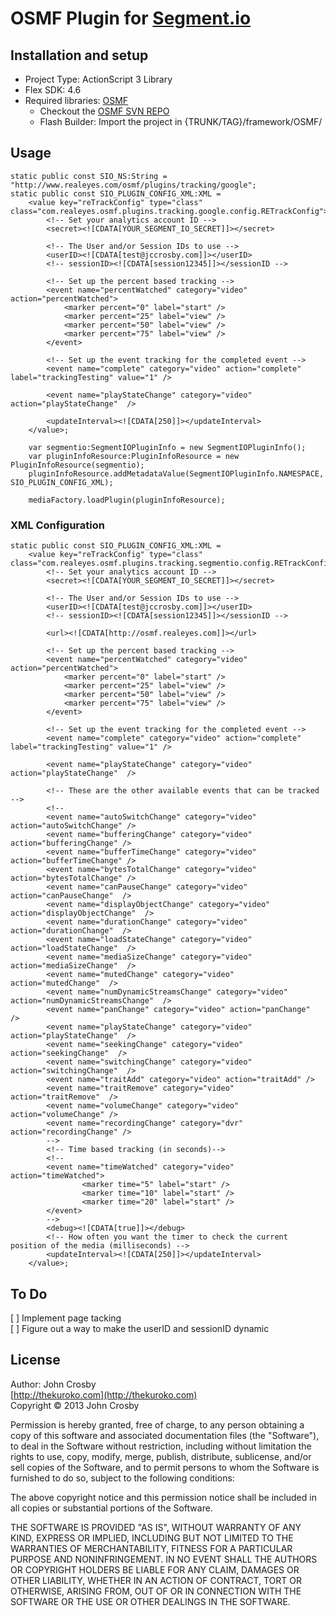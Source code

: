 # OSMF Plugin for [Segment.io](http://segment.io)

## Installation and setup  
* Project Type: ActionScript 3 Library
* Flex SDK: 4.6
* Required libraries: [OSMF](http://osmf.org/)
	* Checkout the [OSMF SVN REPO](http://sourceforge.net/adobe/osmf/svn/2081/tree/)
	* Flash Builder: Import the project in {TRUNK/TAG}/framework/OSMF/

## Usage  
	static public const SIO_NS:String = "http://www.realeyes.com/osmf/plugins/tracking/google";
	static public const SIO_PLUGIN_CONFIG_XML:XML = 
		<value key="reTrackConfig" type="class" class="com.realeyes.osmf.plugins.tracking.google.config.RETrackConfig">
	        <!-- Set your analytics account ID -->
	        <secret><![CDATA[YOUR_SEGMENT_IO_SECRET]]></secret>
	        
	        <!-- The User and/or Session IDs to use -->
	        <userID><![CDATA[test@jccrosby.com]]></userID>
	        <!-- sessionID><![CDATA[session12345]]></sessionID -->
	        
	        <!-- Set up the percent based tracking -->
	        <event name="percentWatched" category="video" action="percentWatched">
	            <marker percent="0" label="start" />
	            <marker percent="25" label="view" />
	            <marker percent="50" label="view" />
	            <marker percent="75" label="view" />
	        </event>
	        
	        <!-- Set up the event tracking for the completed event -->
	        <event name="complete" category="video" action="complete" label="trackingTesting" value="1" />

			<event name="playStateChange" category="video" action="playStateChange"  />
	        
	        <updateInterval><![CDATA[250]]></updateInterval>
		</value>;
		
		var segmentio:SegmentIOPluginInfo = new SegmentIOPluginInfo();
		var pluginInfoResource:PluginInfoResource = new PluginInfoResource(segmentio);
		pluginInfoResource.addMetadataValue(SegmentIOPluginInfo.NAMESPACE, SIO_PLUGIN_CONFIG_XML);
		
		mediaFactory.loadPlugin(pluginInfoResource);

### XML Configuration
	static public const SIO_PLUGIN_CONFIG_XML:XML = 
		<value key="reTrackConfig" type="class" class="com.realeyes.osmf.plugins.tracking.segmentio.config.RETrackConfig">
	        <!-- Set your analytics account ID -->
	        <secret><![CDATA[YOUR_SEGMENT_IO_SECRET]]></secret>
	        
	        <!-- The User and/or Session IDs to use -->
	        <userID><![CDATA[test@jccrosby.com]]></userID>
	        <!-- sessionID><![CDATA[session12345]]></sessionID -->
			
	        <url><![CDATA[http://osmf.realeyes.com]]></url>
	        
	        <!-- Set up the percent based tracking -->
	        <event name="percentWatched" category="video" action="percentWatched">
	            <marker percent="0" label="start" />
	            <marker percent="25" label="view" />
	            <marker percent="50" label="view" />
	            <marker percent="75" label="view" />
	        </event>
	        
	        <!-- Set up the event tracking for the completed event -->
	        <event name="complete" category="video" action="complete" label="trackingTesting" value="1" />

			<event name="playStateChange" category="video" action="playStateChange"  />
	        
	        <!-- These are the other available events that can be tracked -->
	        <!--
	        <event name="autoSwitchChange" category="video" action="autoSwitchChange" />
	        <event name="bufferingChange" category="video" action="bufferingChange" />
	        <event name="bufferTimeChange" category="video" action="bufferTimeChange" />
	        <event name="bytesTotalChange" category="video" action="bytesTotalChange" />
	        <event name="canPauseChange" category="video" action="canPauseChange"  />
	        <event name="displayObjectChange" category="video" action="displayObjectChange"  />
	        <event name="durationChange" category="video" action="durationChange"  />
	        <event name="loadStateChange" category="video" action="loadStateChange"  />
	        <event name="mediaSizeChange" category="video" action="mediaSizeChange"  />
	        <event name="mutedChange" category="video" action="mutedChange"  />
	        <event name="numDynamicStreamsChange" category="video" action="numDynamicStreamsChange"  />
	        <event name="panChange" category="video" action="panChange"  />
			<event name="playStateChange" category="video" action="playStateChange"  />
	        <event name="seekingChange" category="video" action="seekingChange"  />
	        <event name="switchingChange" category="video" action="switchingChange"  />
	        <event name="traitAdd" category="video" action="traitAdd" />
	        <event name="traitRemove" category="video" action="traitRemove"  />
	        <event name="volumeChange" category="video" action="volumeChange" />
	        <event name="recordingChange" category="dvr" action="recordingChange" />
	        -->
	        <!-- Time based tracking (in seconds)-->
	        <!--                            
	        <event name="timeWatched" category="video" action="timeWatched">
	                <marker time="5" label="start" />
	                <marker time="10" label="start" />
	                <marker time="20" label="start" />
	        </event>
	        -->
	        <debug><![CDATA[true]]></debug>
	        <!-- How often you want the timer to check the current position of the media (milliseconds) -->
	        <updateInterval><![CDATA[250]]></updateInterval>
		</value>;

## To Do
[ ] Implement page tacking  
[ ] Figure out a way to make the userID and sessionID dynamic  


## License  
Author: John Crosby  
[http://thekuroko.com](http://thekuroko.com)  
Copyright &copy; 2013 John Crosby  

Permission is hereby granted, free of charge, to any person obtaining a copy of this software and associated documentation files (the "Software"), to deal in the Software without restriction, including without limitation the rights to use, copy, modify, merge, publish, distribute, sublicense, and/or sell copies of the Software, and to permit persons to whom the Software is furnished to do so, subject to the following conditions:

The above copyright notice and this permission notice shall be included in all copies or substantial portions of the Software.

THE SOFTWARE IS PROVIDED "AS IS", WITHOUT WARRANTY OF ANY KIND, EXPRESS OR IMPLIED, INCLUDING BUT NOT LIMITED TO THE WARRANTIES OF MERCHANTABILITY, FITNESS FOR A PARTICULAR PURPOSE AND NONINFRINGEMENT. IN NO EVENT SHALL THE AUTHORS OR COPYRIGHT HOLDERS BE LIABLE FOR ANY CLAIM, DAMAGES OR OTHER LIABILITY, WHETHER IN AN ACTION OF CONTRACT, TORT OR OTHERWISE, ARISING FROM, OUT OF OR IN CONNECTION WITH THE SOFTWARE OR THE USE OR OTHER DEALINGS IN THE SOFTWARE.
